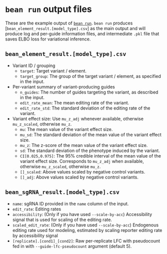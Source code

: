 # `bean run` output files
These are the example output of [`bean run`](https://pinellolab.github.io/crispr-bean/run.html).
`bean run` produces [`bean_element_result.[model_type].csv`] as the main output and will produce log and per-guide information files, and intermediate `.pkl` file that saves ELBO loss for variational inference.

## `bean_element_result.[model_type].csv`
- Variant ID / grouping
  - `target`: Target variant / element.
  - `target_group`: The group of the target variant / element, as specified in the input.
- Per-variant summary of variant-producing guides
  - `n_guides`: The number of guides targeting the variant, as described in the input.
  - `edit_rate_mean`: The mean editing rate of the variant.
  - `edit_rate_std`: The standard deviation of the editing rate of the variant.
- Variant effect size: Use `mu_z_adj` whenever available, otherwise `mu_z_scaled`, otherwise `mu_z`.
  - `mu`: The mean value of the variant effect size.
  - `mu_sd`: The standard deviation of the mean value of the variant effect size.
  - `mu_z`: The z-score of the mean value of the variant effect size.
  - `sd`: The standard deviation of the phenotype induced by the variant.
  - `CI[0.025,0.975]`: The 95% credible interval of the mean value of the variant effect size. Corresponds to `mu_z_adj` when available, otherwise `mu_z_scaled`, otherwise `mu_z`. 
  - `[]_scaled`: Above values scaled by negative control variants.
  - `[]_adj`: Above values scaled by negative control variants.

## `bean_sgRNA_result.[model_type].csv`
- `name`: sgRNA ID provided in the `name` column of the input.
- `edit_rate`: Editing rates
- `accessibility`: (Only if you have used `--scale-by-acc`) Accessibility signal that is used for scaling of the editing rate.
- `scaled_edit_rate`: (Only if you have used `--scale-by-acc`) Endogenous editing rate used for modeling, estimated by scaling reporter editing rate by accessibility signal
- `[replicate].[cond1]_[cond2]`: Raw per-replicate LFC with pseudocount fed in with `--guide-lfc-pseudocount` argument (default 5).